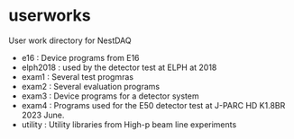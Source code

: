 # userworks
User work directory for NestDAQ

- e16 : Device programs from E16  
- elph2018 : used by the detector test at ELPH at 2018  
- exam1 : Several test progmras  
- exam2 : Several evaluation programs  
- exam3 : Device programs for a detector system  
- exam4 : Programs used for the E50 detector test at J-PARC HD K1.8BR 2023 June.
- utility : Utility libraries from High-p beam line experiments  
